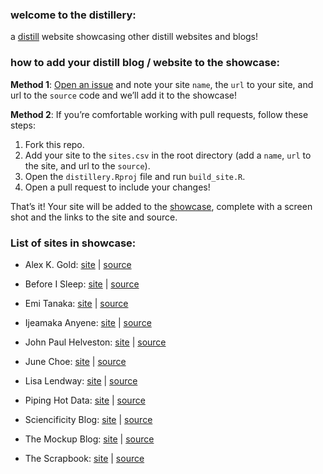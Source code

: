 
<!-- README.md is generated from README.Rmd. Please edit that file -->

### welcome to the distillery:

a [distill](https://rstudio.github.io/distill/) website showcasing other
distill websites and blogs\!

### how to add your distill blog / website to the showcase:

**Method 1**: [Open an
issue](https://github.com/jhelvy/distillery/issues) and note your site
`name`, the `url` to your site, and url to the `source` code and we’ll
add it to the showcase\!

**Method 2**: If you’re comfortable working with pull requests, follow
these steps:

1.  Fork this repo.
2.  Add your site to the `sites.csv` in the root directory (add a
    `name`, `url` to the site, and url to the `source`).
3.  Open the `distillery.Rproj` file and run `build_site.R`.
4.  Open a pull request to include your changes\!

That’s it\! Your site will be added to the
[showcase](https://jhelvy.github.io/distillery/showcase.html), complete
with a screen shot and the links to the site and source.

### List of sites in showcase:

  - Alex K. Gold: [site](https://alexkgold.space/) |
    [source](https://github.com/akgold/akg_site)

  - Before I Sleep: [site](https://milesmcbain.xyz/) |
    [source](https://github.com/MilesMcBain/milesmcbain.com/)

  - Emi Tanaka: [site](https://emitanaka.org/) |
    [source](https://github.com/emitanaka/emitanaka.github.io)

  - Ijeamaka Anyene: [site](https://ijeamaka-anyene.netlify.app/) |
    [source](https://github.com/Ijeamakaanyene/ijeamaka-anyene)

  - John Paul Helveston: [site](https://jhelvy.github.io/) |
    [source](https://github.com/jhelvy/jhelvy.github.io/)

  - June Choe: [site](https://yjunechoe.github.io/) |
    [source](https://github.com/yjunechoe/yjunechoe.github.io)

  - Lisa Lendway: [site](https://lisalendway.netlify.app/) |
    [source](https://github.com/llendway/lisalendway_distill)

  - Piping Hot Data: [site](https://www.pipinghotdata.com/) |
    [source](https://github.com/shannonpileggi/pipinghotdata_distill)

  - Sciencificity Blog: [site](https://sciencificity-blog.netlify.app/)
    | [source](https://github.com/sciencificity/Blog_Vebash)

  - The Mockup Blog: [site](https://themockup.netlify.app/) |
    [source](https://github.com/jthomasmock/radix_themockup)

  - The Scrapbook: [site](https://eliocamp.github.io/scrapbook/) |
    [source](https://github.com/eliocamp/scrapbook)
